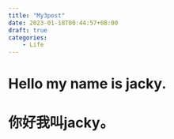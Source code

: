 ```yaml
---
title: "My3post"
date: 2023-01-18T00:44:57+08:00
draft: true
categories:
    - Life
---
```

# Hello my name is jacky.
# 你好我叫jacky。
